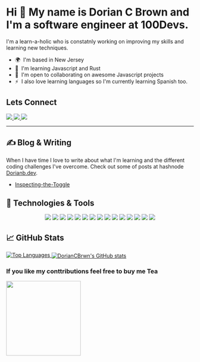 Hi 👋 My name is Dorian C Brown and I'm a software engineer at 100Devs. 
===============================


I'm a learn-a-holic who is constatnly working on improving my skills and learning new techniques.

*   🌍  I'm based in New Jersey
*   🧠  I'm learning Javascript and Rust
*   🤝  I'm open to collaborating on awesome Javascript projects
*   ⚡  I also love learning languages so I'm currently learning Spanish too.

## Lets Connect
<a href="https://www.twitter.com/DorianCBrwn" target="_blank" rel="noreferrer"> 
  <img src="https://img.shields.io/twitter/follow/DorianCBrwn?logo=twitter&style=for-the-badge&color=0891b2&labelColor=1c1917"> 
</a>

<a href="https://www.linkedin.com/in/dorian-brown-dev" target="_blank" rel="noreferrer"> 
  <img src="https://img.shields.io/badge/LinkedIn-0077B5?style=for-the-badge&logo=linkedin&logoColor=white">
</a>

<a href="https://dorianb.hashnode.dev/">
  <img src="https://img.shields.io/badge/Hashnode-2962FF?style=for-the-badge&logo=hashnode&logoColor=white">
</a>

 
 <hr/>
 
 ## &#x270d; Blog & Writing
 
 When I have time I love to write about what I'm learning and the different coding challenges I've overcome. Check out some of posts at hashnode
 [Dorianb.dev](https://dorianb.hashnode.dev/).
 
 <!-- BLOG-POST-LIST:START -->
 - [Inspecting-the-Toggle](https://dorianb.hashnode.dev/inspecting-the-toggle)
 <!-- BLOG-POST-LIST:END -->
 
 ## 🔧 Technologies & Tools
 <p align="center">
    <img src="https://img.shields.io/static/v1?label=|&message=HTML5&color=23555f&style=plastic&logo=html5"/>
    <img src="https://img.shields.io/static/v1?label=|&message=CSS3&color=285f65&style=plastic&logo=css3"/>
    <img src="https://img.shields.io/static/v1?label=|&message=JAVASCRIPT&color=2b625f&style=plastic&logo=javascript"/>
   <img src="https://img.shields.io/static/v1?label=|&message=NODE.JS&color=316c5e&style=plastic&logo=node.js"/>
    <img src="https://img.shields.io/static/v1?label=|&message=REACT.JS&color=3c7f5d&style=plastic&logo=react"/>
    <img src="https://img.shields.io/static/v1?label=|&message=SVELTE&color=4a935c&style=plastic&logo=svelte"/>
    <img src="https://img.shields.io/static/v1?label=|&message=TAILWIND&color=4a935c&style=plastic&logo=tailwind-css"/>
    <img src="https://img.shields.io/static/v1?label=|&message=RUBY&color=52985b&style=plastic&logo=ruby"/>
    <img src="https://img.shields.io/static/v1?label=|&message=RAILS&color=cdf998&style=plastic&logo=ruby-on-rails"/>
    <img src="https://img.shields.io/static/v1?label=|&message=RUST&color=8fbc56&style=plastic&logo=rust"/>
    <img src="https://img.shields.io/static/v1?label=|&message=AWS&color=cdf998&style=plastic&logo=amazon"/>
    <img src="https://img.shields.io/static/v1?label=|&message=PostgreSQL&color=98bf53&style=plastic&logo=postgresql"/>
    <img src="https://img.shields.io/static/v1?label=|&message=MONGO-DB&color=cdd148&style=plastic&logo=mongodb"/>
    <img src="https://img.shields.io/static/v1?label=|&message=GIT&color=98bf53&style=plastic&logo=git"/>
    <img src="https://img.shields.io/static/v1?label=|&message=FIGMA&color=cdd148&style=plastic&logo=figma"/>
</p>

 

## &#x1f4c8; GitHub Stats
<a href="https://github.com/DorianCBrwn" align="center">
  <img src="https://github-readme-stats.vercel.app/api/top-langs/?username=DorianCBrwn&langs_count=5&theme=dracula&locale=en&custom_title=Top%20%Languages" alt="Top Languages" />
</a>

<a href="http://www.github.com/DorianCBrwn">
  <img align="center" src="https://github-readme-stats.vercel.app/api?username=DorianCBrwn&show_icons=true&hide=&count_private=true&show_icons=true&theme=dracula" alt="DorianCBrwn's GitHub stats" />
</a>







### If you like my conttributions feel free to buy me Tea
<a href="https://www.buymeacoffee.com/doriancb"><img src="https://cdn.buymeacoffee.com/buttons/v2/default-yellow.png" width="200" /></a>



<!-- Resources -->
<!-- Icons: https://simpleicons.org/ -->
<!-- GitHub Stats: https://github.com/anuraghazra/github-readme-stats -->
<!-- Emojis: https://emojipedia.org/emoji/ -->
<!-- HTML Emojis: https://www.fileformat.info/index.htm -->
<!-- Shields: https://shields.io/ -->
<!-- Awesome GitHub Profile README: https://github.com/abhisheknaiidu/awesome-github-profile-readme -->
